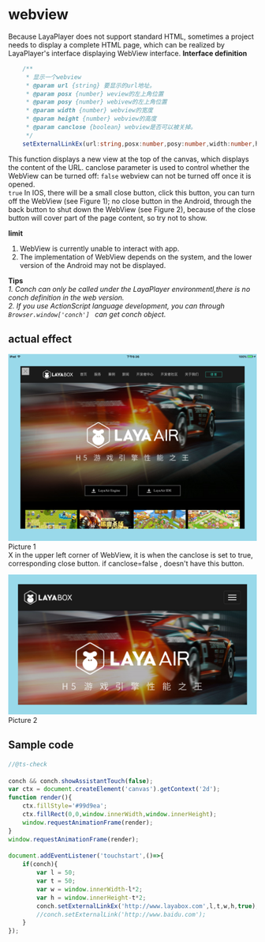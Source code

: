 
# webview
Because LayaPlayer does not support standard HTML, sometimes a project needs to display a complete HTML page, which can be realized by LayaPlayer's interface displaying WebView interface. 
**Interface definition**  
```typescript
    /**
     * 显示一个webview
     * @param url {string} 要显示的url地址。
     * @param posx {number} weview的左上角位置
     * @param posy {number} webivew的左上角位置
     * @param width {number} webview的宽度
     * @param height {number} webview的高度
     * @param canclose {boolean} webview是否可以被关掉。
     */ 
    setExternalLinkEx(url:string,posx:number,posy:number,width:number,height:number,canclose:boolean):void;
```

This function displays a new view at the top of the canvas, which displays the content of the URL. 
canclose parameter is used to control whether the WebView can be turned off:
`false` webview can not be turned off once it is opened.  
`true` In IOS, there will be a small close button, click this button, you can turn off the WebView (see Figure 1); no close button in the Android, through the back button to shut down the WebView (see Figure 2), because of the close button will cover part of the page content, so try not to show.


**limit**
1. WebView is currently unable to interact with app.
2. The implementation of WebView depends on the system, and the lower version of the Android may not be displayed.

**Tips**  
*1. Conch can only be called under the LayaPlayer environmentl,there is no conch definition in the web version.*  
*2. If you use ActionScript language development, you can through `Browser.window['conch'] ` can get conch object.*


## actual effect
![ios webview](img/1.png)  
Picture 1  
X in the upper left corner of WebView, it is when the canclose is set to true, corresponding close button. if canclose=false , doesn't have this button.

![android webview](img/2.png)  
Picture 2  

## Sample code
```javascript
//@ts-check

conch && conch.showAssistantTouch(false);
var ctx = document.createElement('canvas').getContext('2d');
function render(){
    ctx.fillStyle='#99d9ea';
    ctx.fillRect(0,0,window.innerWidth,window.innerHeight);
    window.requestAnimationFrame(render);
}
window.requestAnimationFrame(render);

document.addEventListener('touchstart',()=>{
    if(conch){
        var l = 50;
        var t = 50;
        var w = window.innerWidth-l*2;
        var h = window.innerHeight-t*2;
        conch.setExternalLinkEx('http://www.layabox.com',l,t,w,h,true);
        //conch.setExternalLink('http://www.baidu.com');
    }
});
```

